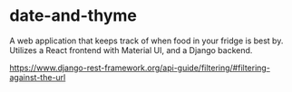 # date-and-thyme
A web application that keeps track of when food in your fridge is best by.  Utilizes a React frontend with Material UI, and a Django backend.

https://www.django-rest-framework.org/api-guide/filtering/#filtering-against-the-url
